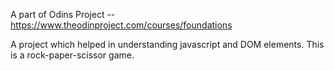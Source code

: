 A part of Odins Project -- https://www.theodinproject.com/courses/foundations

A project which helped in understanding javascript and DOM elements.
This is a rock-paper-scissor game.
